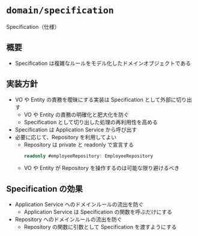 # `domain/specification`

Specification（仕様）

## 概要

- Specification は複雑なルールをモデル化したドメインオブジェクトである

## 実装方針

- VO や Entity の責務を曖昧にする実装は Specification として外部に切り出す
  - VO や Entity の責務の明確化と肥大化を防ぐ
  - Specification として切り出した処理の再利用性を高める
- Specification は Application Service から呼び出す
- 必要に応じて、Repository を利用してよい
  - Repository は private と readonly で宣言する
    ```ts
    readonly #employeeRepository: EmployeeRepository
    ```
  - VO や Entity が Repository を操作するのは可能な限り避けるべき

## Specification の効果

- Application Service へのドメインルールの流出を防ぐ
  - Application Service は Specification の関数を呼ぶだけにする
- Repository へのドメインルールの流出を防ぐ
  - Repository の関数に引数として Specification を渡すようにする

